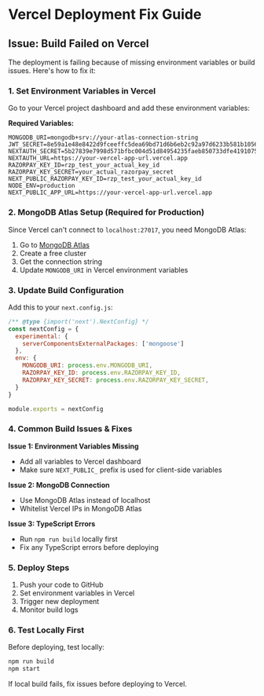 # Vercel Deployment Fix Guide

## Issue: Build Failed on Vercel

The deployment is failing because of missing environment variables or build issues. Here's how to fix it:

### 1. Set Environment Variables in Vercel

Go to your Vercel project dashboard and add these environment variables:

**Required Variables:**
```
MONGODB_URI=mongodb+srv://your-atlas-connection-string
JWT_SECRET=8e59a1e48e8422d9fceeffc5dea69bd71d6b6eb2c92a97d6233b581b10561c5f
NEXTAUTH_SECRET=5b27839e7998d571bfbc004d51d84954235faeb850733dfe41910752627b8650
NEXTAUTH_URL=https://your-vercel-app-url.vercel.app
RAZORPAY_KEY_ID=rzp_test_your_actual_key_id
RAZORPAY_KEY_SECRET=your_actual_razorpay_secret
NEXT_PUBLIC_RAZORPAY_KEY_ID=rzp_test_your_actual_key_id
NODE_ENV=production
NEXT_PUBLIC_APP_URL=https://your-vercel-app-url.vercel.app
```

### 2. MongoDB Atlas Setup (Required for Production)

Since Vercel can't connect to `localhost:27017`, you need MongoDB Atlas:

1. Go to [MongoDB Atlas](https://cloud.mongodb.com/)
2. Create a free cluster
3. Get the connection string
4. Update `MONGODB_URI` in Vercel environment variables

### 3. Update Build Configuration

Add this to your `next.config.js`:

```javascript
/** @type {import('next').NextConfig} */
const nextConfig = {
  experimental: {
    serverComponentsExternalPackages: ['mongoose']
  },
  env: {
    MONGODB_URI: process.env.MONGODB_URI,
    RAZORPAY_KEY_ID: process.env.RAZORPAY_KEY_ID,
    RAZORPAY_KEY_SECRET: process.env.RAZORPAY_KEY_SECRET,
  }
}

module.exports = nextConfig
```

### 4. Common Build Issues & Fixes

**Issue 1: Environment Variables Missing**
- Add all variables to Vercel dashboard
- Make sure `NEXT_PUBLIC_` prefix is used for client-side variables

**Issue 2: MongoDB Connection**
- Use MongoDB Atlas instead of localhost
- Whitelist Vercel IPs in MongoDB Atlas

**Issue 3: TypeScript Errors**
- Run `npm run build` locally first
- Fix any TypeScript errors before deploying

### 5. Deploy Steps

1. Push your code to GitHub
2. Set environment variables in Vercel
3. Trigger new deployment
4. Monitor build logs

### 6. Test Locally First

Before deploying, test locally:
```bash
npm run build
npm start
```

If local build fails, fix issues before deploying to Vercel.
